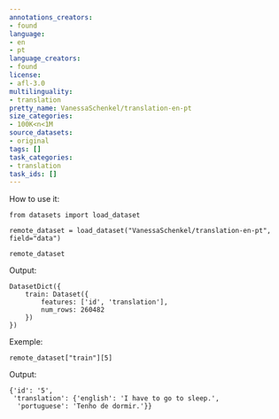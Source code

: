 ```yaml
---
annotations_creators:
- found
language:
- en
- pt
language_creators:
- found
license:
- afl-3.0
multilinguality:
- translation
pretty_name: VanessaSchenkel/translation-en-pt
size_categories:
- 100K<n<1M
source_datasets:
- original
tags: []
task_categories:
- translation
task_ids: []
---
```

How to use it: 

```
from datasets import load_dataset

remote_dataset = load_dataset("VanessaSchenkel/translation-en-pt", field="data")

remote_dataset
```

Output:
```
DatasetDict({
    train: Dataset({
        features: ['id', 'translation'],
        num_rows: 260482
    })
})
```

Exemple: 
```
remote_dataset["train"][5]
```

Output:
```
{'id': '5',
 'translation': {'english': 'I have to go to sleep.',
  'portuguese': 'Tenho de dormir.'}}
 ```